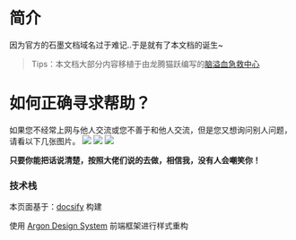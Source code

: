 # 简介

因为官方的石墨文档域名过于难记..于是就有了本文档的诞生~

> Tips：本文档大部分内容移植于由龙腾猫跃编写的[脑溢血急救中心](https://shimo.im/docs/qKPttVvXKqPD8YDC)

# 如何正确寻求帮助？
如果您不经常上网与他人交流或您不善于和他人交流，但是您又想询问别人问题，请看以下几张图片。
![](https://bakaxl.ml/assets/img/attention-2.05ac75c3.jpg)
![](https://bakaxl.ml/assets/img/attention-3.5eab8258.jpg)
![](https://bakaxl.ml/assets/img/attention-4.9229e52e.jpg)

**只要你能把话说清楚，按照大佬们说的去做，相信我，没有人会嘲笑你！**




### 技术栈

本页面基于：[docsify](https://docsify.js.org/) 构建

使用 [Argon Design System](https://www.creative-tim.com/product/argon-design-system) 前端框架进行样式重构

